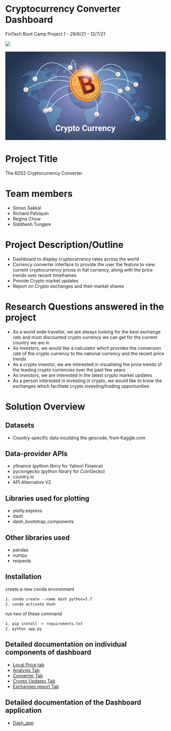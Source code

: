 # Cryptocurrency Converter Dashboard

FinTech Boot Camp Project 1 - 29/6/21 - 12/7/21

![](Data/demo.gif)

![bitcoin-world-map](Data/bitcoin_world_map.png)

# Project Title

The R2S2 Cryptocurrency Converter

# Team members

- Simon Sakkal
- Richard Patriquin
- Regina Chow
- Siddhesh Tungare

# Project Description/Outline

- Dashboard to display cryptocurrency rates across the world
- Currency converter interface to provide the user the feature to view current cryptocurrency prices in fiat currency, along with the price trends over recent timeframes
- Provide Crypto market updates
- Report on Crypto exchanges and their market shares

# Research Questions answered in the project

- As a world wide traveller, we are always looking for the best exchange rate and most discounted crypto currency we can get for the current country we are in
- As investors, we would like a calculator which provides the conversion rate of the crypto currency to the national currency and the recent price trends
- As a crypto investor, we are interested in visualising the price trends of the leading crypto currencies over the past few years
- As investors, we are interested in the latest crypto market updates
- As a person interested in investing in crypto, we would like to know the exchanges which facilitate crypto investing/trading opportunities

# Solution Overview

## Datasets

- Country-specific data inculding the geocode, from Kaggle.com

## Data-provider APIs

- yfinance (python librry for Yahoo! Finance)
- pyciongecko (python library for CoinGecko)
- country.io
- API Alternative V2

## Libraries used for plotting

- plotly.express
- dash
- dash_bootstrap_components

## Other libraries used

- pandas
- numpy
- requests

## Installation

create a new conda environment

```
1. conda create --name dash python=3.7
2. conda activate dash
```

run two of these command

```
1. pip install -r requirements.txt
2. python app.py
```

## Detailed documentation on individual components of dashboard

- [Local Price tab](Solution_Docos/crypto_worldwide_prices.md)
- [Analysis Tab](Solution_Docos/plot_5_years.md)
- [Converter Tab](Solution_Docos/crypto_converter.md)
- [Crypto Updates Tab](Solution_Docos/Crypto_Status_Updates.md)
- [Exchanges report Tab](Solution_Docos/Crypto_exchanges_data.md)

## Detailed documentation of the Dashboard application

- [Dash_app](Solution_Docos/dash_app.md)
